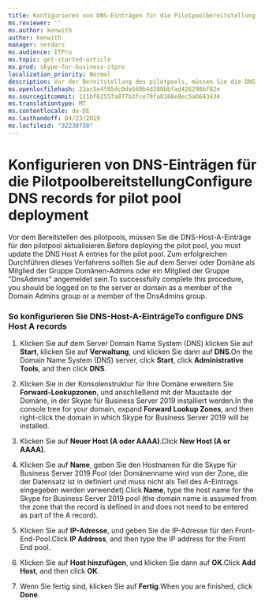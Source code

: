 ```yaml
---
title: Konfigurieren von DNS-Einträgen für die Pilotpoolbereitstellung
ms.reviewer: ''
ms.author: kenwith
author: kenwith
manager: serdars
ms.audience: ITPro
ms.topic: get-started-article
ms.prod: skype-for-business-itpro
localization_priority: Normal
description: Vor der Bereitstellung des pilotpools, müssen Sie die DNS-Host-A-Einträge für den pilotpool aktualisieren. Zum erfolgreichen Durchführen dieses Verfahrens sollten Sie auf dem Server oder Domäne als Mitglied der Gruppe Domänen-Admins oder ein Mitglied der Gruppe "DnsAdmins" angemeldet sein.
ms.openlocfilehash: 23ac5e4f85dc0da560b4d288bbfad426298bf82e
ms.sourcegitcommit: 111bf6255fa877b3fce70fa8166e8ec5a6643434
ms.translationtype: MT
ms.contentlocale: de-DE
ms.lasthandoff: 04/23/2019
ms.locfileid: "32238730"
---
```

# <a name="configure-dns-records-for-pilot-pool-deployment"></a><span data-ttu-id="d3e99-104">Konfigurieren von DNS-Einträgen für die Pilotpoolbereitstellung</span><span class="sxs-lookup"><span data-stu-id="d3e99-104">Configure DNS records for pilot pool deployment</span></span>

<span data-ttu-id="d3e99-105">Vor dem Bereitstellen des pilotpools, müssen Sie die DNS-Host-A-Einträge für den pilotpool aktualisieren.</span><span class="sxs-lookup"><span data-stu-id="d3e99-105">Before deploying the pilot pool, you must update the DNS Host A entries for the pilot pool.</span></span> <span data-ttu-id="d3e99-106">Zum erfolgreichen Durchführen dieses Verfahrens sollten Sie auf dem Server oder Domäne als Mitglied der Gruppe Domänen-Admins oder ein Mitglied der Gruppe "DnsAdmins" angemeldet sein.</span><span class="sxs-lookup"><span data-stu-id="d3e99-106">To successfully complete this procedure, you should be logged on to the server or domain as a member of the Domain Admins group or a member of the DnsAdmins group.</span></span>
  
### <a name="to-configure-dns-host-a-records"></a><span data-ttu-id="d3e99-107">So konfigurieren Sie DNS-Host-A-Einträge</span><span class="sxs-lookup"><span data-stu-id="d3e99-107">To configure DNS Host A records</span></span>

1. <span data-ttu-id="d3e99-108">Klicken Sie auf dem Server Domain Name System (DNS) klicken Sie auf **Start**, klicken Sie auf **Verwaltung**, und klicken Sie dann auf **DNS**.</span><span class="sxs-lookup"><span data-stu-id="d3e99-108">On the Domain Name System (DNS) server, click **Start**, click **Administrative Tools**, and then click **DNS**.</span></span>
    
2. <span data-ttu-id="d3e99-109">Klicken Sie in der Konsolenstruktur für Ihre Domäne erweitern Sie **Forward-Lookupzonen**, und anschließend mit der Maustaste der Domäne, in der Skype für Business Server 2019 installiert werden.</span><span class="sxs-lookup"><span data-stu-id="d3e99-109">In the console tree for your domain, expand **Forward Lookup Zones**, and then right-click the domain in which Skype for Business Server 2019 will be installed.</span></span>
    
3. <span data-ttu-id="d3e99-110">Klicken Sie auf **Neuer Host (A oder AAAA)**.</span><span class="sxs-lookup"><span data-stu-id="d3e99-110">Click **New Host (A or AAAA)**.</span></span>
    
4. <span data-ttu-id="d3e99-111">Klicken Sie auf **Name**, geben Sie den Hostnamen für die Skype für Business Server 2019 Pool (der Domänenname wird von der Zone, die der Datensatz ist in definiert und muss nicht als Teil des A-Eintrags eingegeben werden verwendet).</span><span class="sxs-lookup"><span data-stu-id="d3e99-111">Click **Name**, type the host name for the Skype for Business Server 2019 pool (the domain name is assumed from the zone that the record is defined in and does not need to be entered as part of the A record).</span></span>
    
5. <span data-ttu-id="d3e99-112">Klicken Sie auf **IP-Adresse**, und geben Sie die IP-Adresse für den Front-End-Pool.</span><span class="sxs-lookup"><span data-stu-id="d3e99-112">Click **IP Address**, and then type the IP address for the Front End pool.</span></span>
    
6. <span data-ttu-id="d3e99-113">Klicken Sie auf **Host hinzufügen**, und klicken Sie dann auf **OK**.</span><span class="sxs-lookup"><span data-stu-id="d3e99-113">Click **Add Host**, and then click **OK**.</span></span> 
    
7. <span data-ttu-id="d3e99-114">Wenn Sie fertig sind, klicken Sie auf **Fertig**.</span><span class="sxs-lookup"><span data-stu-id="d3e99-114">When you are finished, click **Done**.</span></span>
    


